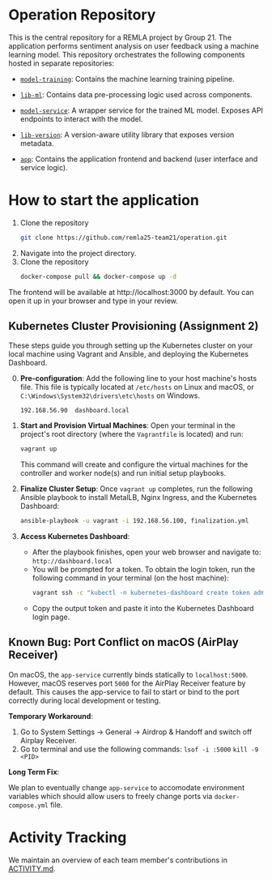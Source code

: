 # Operation Repository

This is the central repository for a REMLA project by Group 21.  The application performs sentiment analysis on user feedback using a machine learning model.  This repository orchestrates the following components hosted in separate repositories:

- [`model-training`](https://github.com/remla25-team21/model-training): Contains the machine learning training pipeline.

- [`lib-ml`](https://github.com/remla25-team21/lib-ml): Contains data pre-processing logic used across components.

- [`model-service`](https://github.com/remla25-team21/model-service): A wrapper service for the trained ML model. Exposes API endpoints to interact with the model.

- [`lib-version`](https://github.com/remla25-team21/lib-version): A version-aware utility library that exposes version metadata.

- [`app`](https://github.com/remla25-team21/app): Contains the application frontend and backend (user interface and service logic).

# How to start the application
1. Clone the repository
   ```bash
   git clone https://github.com/remla25-team21/operation.git
   ```
2.  Navigate into the project directory.
3.  Clone the repository
     ```bash
     docker-compose pull && docker-compose up -d
     ```

The frontend will be available at http://localhost:3000 by default. You can open it up in your browser and type in your review. 

## Kubernetes Cluster Provisioning (Assignment 2)

These steps guide you through setting up the Kubernetes cluster on your local machine using Vagrant and Ansible, and deploying the Kubernetes Dashboard.

0.  **Pre-configuration**:
    Add the following line to your host machine's hosts file. This file is typically located at `/etc/hosts` on Linux and macOS, or `C:\Windows\System32\drivers\etc\hosts` on Windows.
    ```
    192.168.56.90  dashboard.local
    ```

1.  **Start and Provision Virtual Machines**:
    Open your terminal in the project's root directory (where the `Vagrantfile` is located) and run:
    ```bash
    vagrant up
    ```
    This command will create and configure the virtual machines for the controller and worker node(s) and run initial setup playbooks.

2.  **Finalize Cluster Setup**:
    Once `vagrant up` completes, run the following Ansible playbook to install MetalLB, Nginx Ingress, and the Kubernetes Dashboard:
    ```bash
    ansible-playbook -u vagrant -i 192.168.56.100, finalization.yml
    ```

3.  **Access Kubernetes Dashboard**:
    *   After the playbook finishes, open your web browser and navigate to: `http://dashboard.local`
    *   You will be prompted for a token. To obtain the login token, run the following command in your terminal (on the host machine):
        ```bash
        vagrant ssh -c "kubectl -n kubernetes-dashboard create token admin-user" ctrl
        ```
    *   Copy the output token and paste it into the Kubernetes Dashboard login page.

## Known Bug: Port Conflict on macOS (AirPlay Receiver)

On macOS, the `app-service` currently binds statically to `localhost:5000`. However, macOS reserves port `5000` for the AirPlay Receiver feature by default. This causes the app-service to fail to start or bind to the port correctly during local development or testing. 

**Temporary Workaround**: 
1. Go to System Settings -> General -> Airdrop & Handoff and switch off Airplay Receiver. 
2. Go to terminal and use the following commands: `lsof -i :5000` `kill -9 <PID>` 

**Long Term Fix**: 

We plan to eventually change `app-service` to accomodate environment variables which should allow users to freely change ports via `docker-compose.yml` file. 

# Activity Tracking

We maintain an overview of each team member's contributions in [ACTIVITY.md](https://github.com/remla25-team21/operation/blob/docs/readme-update/ACTIVITY.md). 
